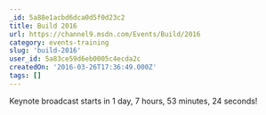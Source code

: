 ```yaml
---
_id: 5a88e1acbd6dca0d5f0d23c2
title: Build 2016
url: https://channel9.msdn.com/Events/Build/2016
category: events-training
slug: 'build-2016'
user_id: 5a83ce59d6eb0005c4ecda2c
createdOn: '2016-03-26T17:36:49.000Z'
tags: []
---
```


Keynote broadcast starts in 1 day, 7 hours, 53 minutes, 24 seconds!

